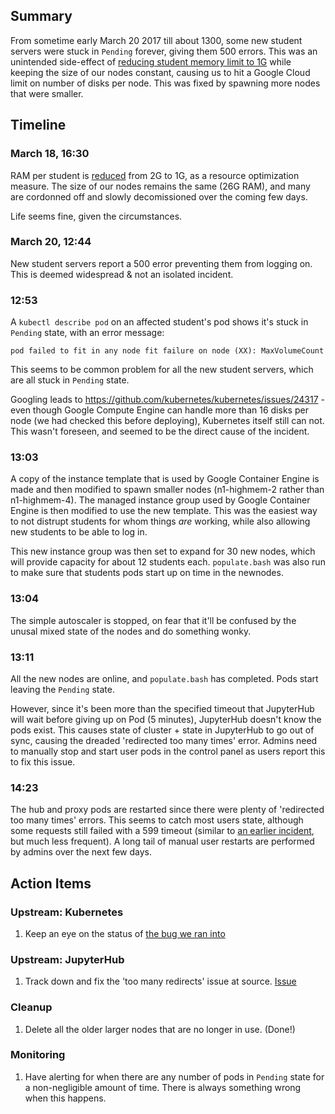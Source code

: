 ## Summary ##

From sometime early March 20 2017 till about 1300, some new student servers were stuck in `Pending` forever, giving them 500 errors. This was an unintended side-effect of [reducing student memory limit to 1G](https://github.com/data-8/infrastructure/issues/16) while keeping the size of our nodes constant, causing us to hit a Google Cloud limit on number of disks per node. This was fixed by spawning more nodes that were smaller.

## Timeline ##

### March 18, 16:30 ##

RAM per student is [reduced](https://github.com/data-8/infrastructure/issues/16) from 2G to 1G, as a resource optimization measure. The size of our nodes remains the same (26G RAM), and many are cordonned off and slowly decomissioned over the coming few days.

Life seems fine, given the circumstances.

### March 20, 12:44 ##

New student servers report a 500 error preventing them from logging on. This is deemed widespread & not an isolated incident.

### 12:53 ##

A `kubectl describe pod` on an affected student's pod shows it's stuck in `Pending` state, with an error message:

```
pod failed to fit in any node fit failure on node (XX): MaxVolumeCount
```

This seems to be common problem for all the new student servers, which are all stuck in `Pending` state.

Googling leads to https://github.com/kubernetes/kubernetes/issues/24317 - even though Google Compute Engine can handle more than 16 disks per node (we had checked this before deploying), Kubernetes itself still can not. This wasn't foreseen, and seemed to be the direct cause of the incident.

### 13:03 ###

A copy of the instance template that is used by Google Container Engine is made and then modified to spawn smaller nodes (n1-highmem-2 rather than n1-highmem-4). The managed instance group used by Google Container Engine is then modified to use the new template. This was the easiest way to not distrupt students for whom things *are* working, while also allowing new students to be able to log in.

This new instance group was then set to expand for 30 new nodes, which will provide capacity for about 12 students each. `populate.bash` was also run to make sure that students pods start up on time in the newnodes.

### 13:04 ###

The simple autoscaler is stopped, on fear that it'll be confused by the unusal mixed state of the nodes and do something wonky.

### 13:11 ###

All the new nodes are online, and `populate.bash` has completed. Pods start leaving the `Pending` state.

However, since it's been more than the specified timeout that JupyterHub will wait before giving up on Pod (5 minutes), JupyterHub doesn't know the pods exist. This causes state of cluster + state in JupyterHub to go out of sync, causing the dreaded 'redirected too many times' error. Admins need to manually stop and start user pods in the control panel as users report this to fix this issue.

### 14:23 ###

The hub and proxy pods are restarted since there were plenty of 'redirected too many times' errors. This seems to catch most users state, although some requests still failed with a 599 timeout (similar to [an earlier incident](2017-02-24-proxy-death-incident.md), but much less frequent). A long tail of manual user restarts are performed by admins over the next few days.

## Action Items ##

### Upstream: Kubernetes ###

1. Keep an eye on the status of [the bug we ran into](https://github.com/kubernetes/kubernetes/issues/24317)

### Upstream: JupyterHub ###

1. Track down and fix the 'too many redirects' issue at source. [Issue](https://github.com/data-8/infrastructure/issues/17)

### Cleanup ###

1. Delete all the older larger nodes that are no longer in use. (Done!)

### Monitoring ###

1. Have alerting for when there are any number of pods in `Pending` state for a non-negligible amount of time. There is always something wrong when this happens.
